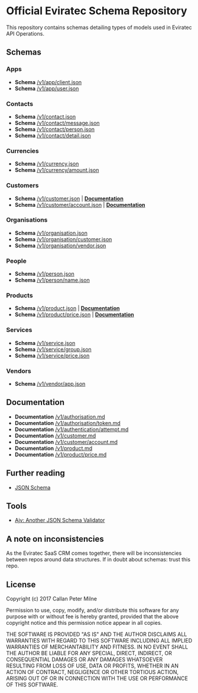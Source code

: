 # Official Eviratec Schema Repository

This repository contains schemas detailing types of models used in Eviratec API Operations.

## Schemas

### Apps

* **Schema** [/v1/app/client.json](https://github.com/eviratec/schema/blob/master/v1/app/client.json)
* **Schema** [/v1/app/user.json](https://github.com/eviratec/schema/blob/master/v1/app/user.json)

### Contacts

* **Schema** [/v1/contact.json](https://github.com/eviratec/schema/blob/master/v1/contact.json)
* **Schema** [/v1/contact/message.json](https://github.com/eviratec/schema/blob/master/v1/contact/message.json)
* **Schema** [/v1/contact/person.json](https://github.com/eviratec/schema/blob/master/v1/contact/person.json)
* **Schema** [/v1/contact/detail.json](https://github.com/eviratec/schema/blob/master/v1/contact/detail.json)

### Currencies

* **Schema** [/v1/currency.json](https://github.com/eviratec/schema/blob/master/v1/currency.json)
* **Schema** [/v1/currency/amount.json](https://github.com/eviratec/schema/blob/master/v1/currency/amount.json)

### Customers

* **Schema** [/v1/customer.json](https://github.com/eviratec/schema/blob/master/v1/customer.json) | [**Documentation**](https://github.com/eviratec/schema/blob/master/docs/v1/customer.md)
* **Schema** [/v1/customer/account.json](https://github.com/eviratec/schema/blob/master/v1/customer/account.json) | [**Documentation**](https://github.com/eviratec/schema/blob/master/docs/v1/customer/account.md)

### Organisations

* **Schema** [/v1/organisation.json](https://github.com/eviratec/schema/blob/master/v1/organisation.json)
* **Schema** [/v1/organisation/customer.json](https://github.com/eviratec/schema/blob/master/v1/organisation/customer.json)
* **Schema** [/v1/organisation/vendor.json](https://github.com/eviratec/schema/blob/master/v1/organisation/vendor.json)

### People

* **Schema** [/v1/person.json](https://github.com/eviratec/schema/blob/master/v1/person.json)
* **Schema** [/v1/person/name.json](https://github.com/eviratec/schema/blob/master/v1/person/name.json)

### Products

* **Schema** [/v1/product.json](https://github.com/eviratec/schema/blob/master/v1/product.json) | [**Documentation**](https://github.com/eviratec/schema/blob/master/docs/v1/product.md)
* **Schema** [/v1/product/price.json](https://github.com/eviratec/schema/blob/master/v1/product/price.json) | [**Documentation**](https://github.com/eviratec/schema/blob/master/docs/v1/product/price.md)

### Services

* **Schema** [/v1/service.json](https://github.com/eviratec/schema/blob/master/v1/service.json)
* **Schema** [/v1/service/group.json](https://github.com/eviratec/schema/blob/master/v1/service/group.json)
* **Schema** [/v1/service/price.json](https://github.com/eviratec/schema/blob/master/v1/service/price.json)

### Vendors

* **Schema** [/v1/vendor/app.json](https://github.com/eviratec/schema/blob/master/v1/vendor/app.json)

## Documentation

* **Documentation** [/v1/authorisation.md](https://github.com/eviratec/schema/blob/master/docs/v1/authorisation.md)
* **Documentation** [/v1/authorisation/token.md](https://github.com/eviratec/schema/blob/master/docs/v1/authorisation/token.md)
* **Documentation** [/v1/authentication/attempt.md](https://github.com/eviratec/schema/blob/master/docs/v1/authentication/attempt.md)
* **Documentation** [/v1/customer.md](https://github.com/eviratec/schema/blob/master/docs/v1/customer.md)
* **Documentation** [/v1/customer/account.md](https://github.com/eviratec/schema/blob/master/docs/v1/customer/account.md)
* **Documentation** [/v1/product.md](https://github.com/eviratec/schema/blob/master/docs/v1/product.md)
* **Documentation** [/v1/product/price.md](https://github.com/eviratec/schema/blob/master/docs/v1/product/price.md)

## Further reading

* [JSON Schema](http://json-schema.org/documentation.html)

## Tools

* [Ajv: Another JSON Schema Validator](https://github.com/epoberezkin/ajv)

## A note on inconsistencies

As the Eviratec SaaS CRM comes together, there will be inconsistencies between repos around data structures.  If in doubt about schemas: trust this repo.

## License

Copyright (c) 2017 Callan Peter Milne

Permission to use, copy, modify, and/or distribute this software for any purpose with or without fee is hereby granted, provided that the above copyright notice and this permission notice appear in all copies.

THE SOFTWARE IS PROVIDED "AS IS" AND THE AUTHOR DISCLAIMS ALL WARRANTIES WITH REGARD TO THIS SOFTWARE INCLUDING ALL IMPLIED WARRANTIES OF MERCHANTABILITY AND FITNESS. IN NO EVENT SHALL THE AUTHOR BE LIABLE FOR ANY SPECIAL, DIRECT, INDIRECT, OR CONSEQUENTIAL DAMAGES OR ANY DAMAGES WHATSOEVER RESULTING FROM LOSS OF USE, DATA OR PROFITS, WHETHER IN AN ACTION OF CONTRACT, NEGLIGENCE OR OTHER TORTIOUS ACTION, ARISING OUT OF OR IN CONNECTION WITH THE USE OR PERFORMANCE OF THIS SOFTWARE.
